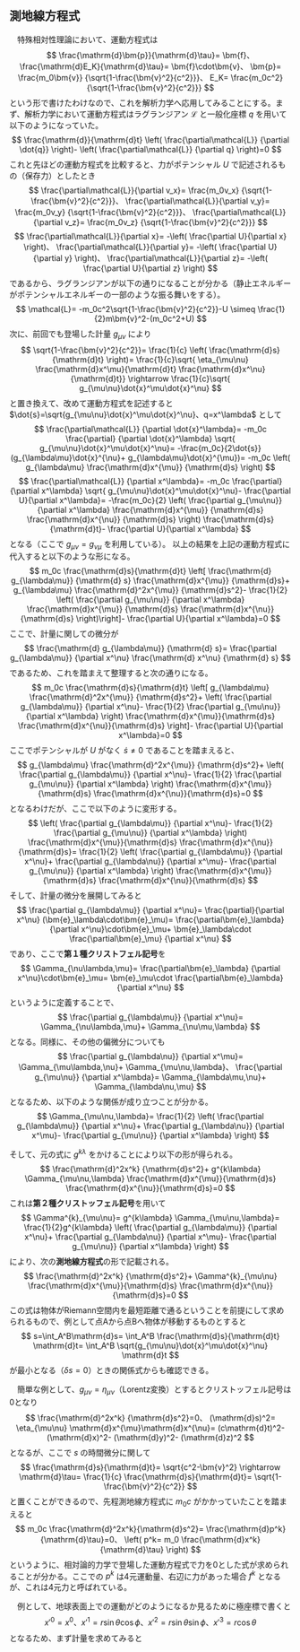 
## 測地線方程式

　特殊相対性理論において、運動方程式は
$$
    \frac{\mathrm{d}\bm{p}}{\mathrm{d}\tau}=
    \bm{f}、
    \frac{\mathrm{d}E_K}{\mathrm{d}\tau}=
    \bm{f}\cdot\bm{v}、
    \bm{p}=
    \frac{m_0\bm{v}}
    {\sqrt{1-\frac{\bm{v}^2}{c^2}}}、
    E_K=
    \frac{m_0c^2}
    {\sqrt{1-\frac{\bm{v}^2}{c^2}}}
$$
という形で書けたわけなので、これを解析力学へ応用してみることにする。まず、解析力学において運動方程式はラグランジアン $\mathcal{L}$ と一般化座標 $q$ を用いて以下のようになっていた。
$$
    \frac{\mathrm{d}}{\mathrm{d}t}
    \left(
        \frac{\partial\mathcal{L}}
        {\partial \dot{q}}
    \right)-
    \left(
        \frac{\partial\mathcal{L}}
        {\partial q}
    \right)=0
$$
これと先ほどの運動方程式を比較すると、力がポテンシャル $U$ で記述されるもの（保存力）としたとき
$$
    \frac{\partial\mathcal{L}}{\partial v_x}=
    \frac{m_0v_x}
    {\sqrt{1-\frac{\bm{v}^2}{c^2}}}、
    \frac{\partial\mathcal{L}}{\partial v_y}=
    \frac{m_0v_y}
    {\sqrt{1-\frac{\bm{v}^2}{c^2}}}、
    \frac{\partial\mathcal{L}}{\partial v_z}=
    \frac{m_0v_z}
    {\sqrt{1-\frac{\bm{v}^2}{c^2}}}
$$
$$
    \frac{\partial\mathcal{L}}{\partial x}=
    -\left(
        \frac{\partial U}{\partial x}
    \right)、
     \frac{\partial\mathcal{L}}{\partial y}=
     -\left(
        \frac{\partial U}{\partial y}
    \right)、
    \frac{\partial\mathcal{L}}{\partial z}=
    -\left(
        \frac{\partial U}{\partial z}
    \right)
$$
であるから、ラグランジアンが以下の通りになることが分かる（静止エネルギーがポテンシャルエネルギーの一部のような振る舞いをする）。
$$
    \mathcal{L}=
    -m_0c^2\sqrt{1-\frac{\bm{v}^2}{c^2}}-U
    \simeq
    \frac{1}{2}m\bm{v}^2-(m_0c^2+U)
$$
次に、前回でも登場した計量 $g_{\mu\nu}$ により
$$
    \sqrt{1-\frac{\bm{v}^2}{c^2}}=
    \frac{1}{c}
    \left(
    \frac{\mathrm{d}s}{\mathrm{d}t}
    \right)=
    \frac{1}{c}\sqrt{
    \eta_{\mu\nu}
    \frac{\mathrm{d}x^\mu}{\mathrm{d}t}
    \frac{\mathrm{d}x^\nu}{\mathrm{d}t}}
    \rightarrow
    \frac{1}{c}\sqrt{
    g_{\mu\nu}\dot{x}^\mu\dot{x}^\nu}
$$
と置き換えて、改めて運動方程式を記述すると $\dot{s}=\sqrt{g_{\mu\nu}\dot{x}^\mu\dot{x}^\nu}、q=x^\lambda$ として
$$
    \frac{\partial\mathcal{L}}
    {\partial \dot{x}^\lambda}=
    -m_0c
    \frac{\partial}
    {\partial \dot{x}^\lambda}
    \sqrt{
    g_{\mu\nu}\dot{x}^\mu\dot{x}^\nu}=
    -\frac{m_0c}{2\dot{s}}
    (g_{\lambda\mu}\dot{x}^{\nu}+
    g_{\lambda\mu}\dot{x}^{\mu})=
    -m_0c
    \left(
    g_{\lambda\mu}
    \frac{\mathrm{d}x^{\mu}}
    {\mathrm{d}s}
    \right)
$$
$$
    \frac{\partial\mathcal{L}}
    {\partial x^\lambda}=
    -m_0c
    \frac{\partial}
    {\partial x^\lambda}
    \sqrt{
    g_{\mu\nu}\dot{x}^\mu\dot{x}^\nu}-
    \frac{\partial U}{\partial x^\lambda}=
    -\frac{m_0c}{2}
    \left(
        \frac{\partial g_{\mu\nu}}
        {\partial x^\lambda}
        \frac{\mathrm{d}x^{\mu}}
        {\mathrm{d}s}
        \frac{\mathrm{d}x^{\nu}}
        {\mathrm{d}s}
    \right)
    \frac{\mathrm{d}s}{\mathrm{d}t}-
    \frac{\partial U}{\partial x^\lambda}
$$
となる（ここで $g_{\mu\nu}=g_{\nu\mu}$ を利用している）。
以上の結果を上記の運動方程式に代入すると以下のような形になる。
$$
    m_0c
    \frac{\mathrm{d}s}{\mathrm{d}t}
    \left[
    \frac{\mathrm{d} g_{\lambda\mu}}
    {\mathrm{d} s}
    \frac{\mathrm{d}x^{\mu}}
    {\mathrm{d}s}+
    g_{\lambda\mu}
    \frac{\mathrm{d}^2x^{\mu}}
    {\mathrm{d}s^2}-
    \frac{1}{2}
    \left(
        \frac{\partial g_{\mu\nu}}
        {\partial x^\lambda}
        \frac{\mathrm{d}x^{\mu}}
        {\mathrm{d}s}
        \frac{\mathrm{d}x^{\nu}}
        {\mathrm{d}s}
    \right)\right]-
    \frac{\partial U}{\partial x^\lambda}=0
$$
ここで、計量に関しての微分が
$$
    \frac{\mathrm{d} g_{\lambda\mu}}
    {\mathrm{d} s}=
    \frac{\partial g_{\lambda\mu}}
    {\partial x^\nu}
    \frac{\mathrm{d} x^\nu}
    {\mathrm{d} s}
$$
であるため、これを踏まえて整理すると次の通りになる。
$$
    m_0c
    \frac{\mathrm{d}s}{\mathrm{d}t}
    \left[
    g_{\lambda\mu}
    \frac{\mathrm{d}^2x^{\mu}}
    {\mathrm{d}s^2}+
    \left(
        \frac{\partial g_{\lambda\mu}}
        {\partial x^\nu}-
        \frac{1}{2}
        \frac{\partial g_{\mu\nu}}
        {\partial x^\lambda}
    \right)
    \frac{\mathrm{d}x^{\mu}}{\mathrm{d}s}
    \frac{\mathrm{d}x^{\nu}}{\mathrm{d}s}
    \right]-
    \frac{\partial U}{\partial x^\lambda}=0
$$
ここでポテンシャルが $U$ がなく $\dot{s}\neq 0$ であることを踏まえると、
$$
    g_{\lambda\mu}
    \frac{\mathrm{d}^2x^{\mu}}
    {\mathrm{d}s^2}+
    \left(
        \frac{\partial g_{\lambda\mu}}
        {\partial x^\nu}-
        \frac{1}{2}
        \frac{\partial g_{\mu\nu}}
        {\partial x^\lambda}
    \right)
    \frac{\mathrm{d}x^{\mu}}{\mathrm{d}s}
    \frac{\mathrm{d}x^{\nu}}{\mathrm{d}s}=0
$$
となるわけだが、ここで以下のように変形する。
$$
    \left(
        \frac{\partial g_{\lambda\mu}}
        {\partial x^\nu}-
        \frac{1}{2}
        \frac{\partial g_{\mu\nu}}
        {\partial x^\lambda}
    \right)
    \frac{\mathrm{d}x^{\mu}}{\mathrm{d}s}
    \frac{\mathrm{d}x^{\nu}}{\mathrm{d}s}=
    \frac{1}{2}
    \left(
        \frac{\partial g_{\lambda\mu}}
        {\partial x^\nu}+
        \frac{\partial g_{\lambda\nu}}
        {\partial x^\mu}-
        \frac{\partial g_{\mu\nu}}
        {\partial x^\lambda}
    \right)
    \frac{\mathrm{d}x^{\mu}}{\mathrm{d}s}
    \frac{\mathrm{d}x^{\nu}}{\mathrm{d}s}
$$
そして、計量の微分を展開してみると
$$
    \frac{\partial g_{\lambda\mu}}
    {\partial x^\nu}=
    \frac{\partial}{\partial x^\nu}
    (\bm{e}_\lambda\cdot\bm{e}_\mu)=
    \frac{\partial\bm{e}_\lambda}
    {\partial x^\nu}\cdot\bm{e}_\mu+
    \bm{e}_\lambda\cdot
    \frac{\partial\bm{e}_\mu}
    {\partial x^\nu}
$$
であり、ここで**第１種クリストフェル記号**を
$$
    \Gamma_{\nu\lambda,\mu}=
    \frac{\partial\bm{e}_\lambda}
    {\partial x^\nu}\cdot\bm{e}_\mu=
    \bm{e}_\mu\cdot
    \frac{\partial\bm{e}_\lambda}
    {\partial x^\nu}
$$
というように定義することで、
$$
    \frac{\partial g_{\lambda\mu}}
    {\partial x^\nu}=
    \Gamma_{\nu\lambda,\mu}+
    \Gamma_{\nu\mu,\lambda}
$$
となる。同様に、その他の偏微分についても
$$
    \frac{\partial g_{\lambda\nu}}
    {\partial x^\mu}=
    \Gamma_{\mu\lambda,\nu}+
    \Gamma_{\mu\nu,\lambda}、
    \frac{\partial g_{\mu\nu}}
    {\partial x^\lambda}=
    \Gamma_{\lambda\mu,\nu}+
    \Gamma_{\lambda\nu,\mu}
$$
となるため、以下のような関係が成り立つことが分かる。
$$
    \Gamma_{\mu\nu,\lambda}=
    \frac{1}{2}
    \left(
        \frac{\partial g_{\lambda\mu}}
        {\partial x^\nu}+
        \frac{\partial g_{\lambda\nu}}
        {\partial x^\mu}-
        \frac{\partial g_{\mu\nu}}
        {\partial x^\lambda}
    \right)
$$

そして、元の式に $g^{k\lambda}$ をかけることにより以下の形が得られる。
$$
    \frac{\mathrm{d}^2x^k}
    {\mathrm{d}s^2}+
    g^{k\lambda}
    \Gamma_{\mu\nu,\lambda}
    \frac{\mathrm{d}x^{\mu}}{\mathrm{d}s}
    \frac{\mathrm{d}x^{\nu}}{\mathrm{d}s}=0
$$
これは**第２種クリストッフェル記号**を用いて
$$
    \Gamma^{k}_{\mu\nu}=
    g^{k\lambda}
    \Gamma_{\mu\nu,\lambda}=
    \frac{1}{2}g^{k\lambda}
    \left(
        \frac{\partial g_{\lambda\mu}}
        {\partial x^\nu}+
        \frac{\partial g_{\lambda\nu}}
        {\partial x^\mu}-
        \frac{\partial g_{\mu\nu}}
        {\partial x^\lambda}
    \right)
$$
により、次の**測地線方程式**の形で記載される。
$$
    \frac{\mathrm{d}^2x^k}
    {\mathrm{d}s^2}+
    \Gamma^{k}_{\mu\nu}
    \frac{\mathrm{d}x^{\mu}}{\mathrm{d}s}
    \frac{\mathrm{d}x^{\nu}}{\mathrm{d}s}=0
$$
この式は物体がRiemann空間内を最短距離で通るということを前提にして求められるもので、例として点Aから点Bへ物体が移動するものとすると
$$
    s=\int_A^B\mathrm{d}s=
    \int_A^B
    \frac{\mathrm{d}s}{\mathrm{d}t}
    \mathrm{d}t=
    \int_A^B
    \sqrt{g_{\mu\nu}\dot{x}^\mu\dot{x}^\nu}
    \mathrm{d}t
$$
が最小となる（$\delta s=0$）ときの関係式からも確認できる。

　簡単な例として、$g_{\mu\nu}=\eta_{\mu\nu}$（Lorentz変換）とするとクリストッフェル記号は0となり
$$
    \frac{\mathrm{d}^2x^k}
    {\mathrm{d}s^2}=0、
    (\mathrm{d}s)^2=
    \eta_{\mu\nu}
    \mathrm{d}x^{\mu}\mathrm{d}x^{\nu}=
    (c\mathrm{d}t)^2-
    (\mathrm{d}x)^2-
    (\mathrm{d}y)^2-
    (\mathrm{d}z)^2
$$
となるが、ここで $s$ の時間微分に関して
$$
    \frac{\mathrm{d}s}{\mathrm{d}t}=
    \sqrt{c^2-\bm{v}^2}
    \rightarrow
    \mathrm{d}\tau=
    \frac{1}{c}
    \frac{\mathrm{d}s}{\mathrm{d}t}=
    \sqrt{1-\frac{\bm{v}^2}{c^2}}
$$
と置くことができるので、先程測地線方程式に $m_0c$ がかかっていたことを踏まえると
$$
    m_0c
    \frac{\mathrm{d}^2x^k}{\mathrm{d}s^2}=
    \frac{\mathrm{d}p^k}{\mathrm{d}\tau}=0、
    \left(
        p^k=
        m_0
        \frac{\mathrm{d}x^k}
        {\mathrm{d}\tau}
    \right)
$$
というように、相対論的力学で登場した運動方程式で力を0とした式が求められることが分かる。ここでの  $p^k$ は4元運動量、右辺に力があった場合 $f^k$ となるが、これは4元力と呼ばれている。









　例として、地球表面上での運動がどのようになるか見るために極座標で書くと
$$
    x'^0=x^0、
    x'^1=r\sin\theta\cos\phi、
    x'^2=r\sin\theta\sin\phi、
    x'^3=r\cos\theta
$$
となるため、まず計量を求めてみると
